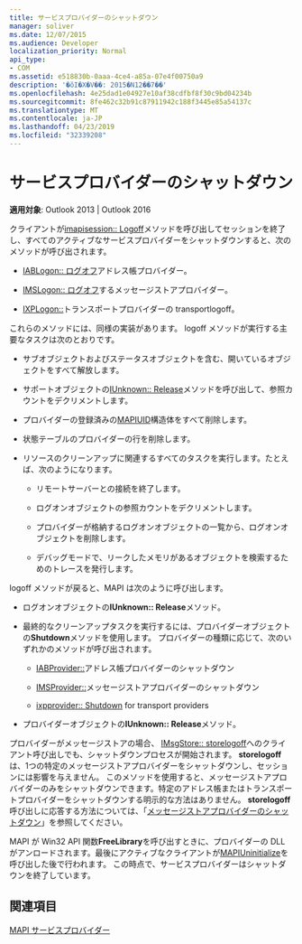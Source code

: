 ```yaml
---
title: サービスプロバイダーのシャットダウン
manager: soliver
ms.date: 12/07/2015
ms.audience: Developer
localization_priority: Normal
api_type:
- COM
ms.assetid: e518830b-0aaa-4ce4-a85a-07e4f00750a9
description: '�ŏI�X�V��: 2015�N12��7��'
ms.openlocfilehash: 4e25dad1e04927e10af38cdfbf8f30c9bd04234b
ms.sourcegitcommit: 8fe462c32b91c87911942c188f3445e85a54137c
ms.translationtype: MT
ms.contentlocale: ja-JP
ms.lasthandoff: 04/23/2019
ms.locfileid: "32339208"
---
```

# <a name="shutting-down-a-service-provider"></a>サービスプロバイダーのシャットダウン

 
  
**適用対象**: Outlook 2013 | Outlook 2016 
  
クライアントが[imapisession:: Logoff](imapisession-logoff.md)メソッドを呼び出してセッションを終了し、すべてのアクティブなサービスプロバイダーをシャットダウンすると、次のメソッドが呼び出されます。 
  
- [IABLogon:: ログオフ](iablogon-logoff.md)アドレス帳プロバイダー。 
    
- [IMSLogon:: ログオフ](imslogon-logoff.md)するメッセージストアプロバイダー。 
    
- [IXPLogon::](ixplogon-transportlogoff.md)トランスポートプロバイダーの transportlogoff。 
    
これらのメソッドには、同様の実装があります。 logoff メソッドが実行する主要なタスクは次のとおりです。
  
- サブオブジェクトおよびステータスオブジェクトを含む、開いているオブジェクトをすべて解放します。
    
- サポートオブジェクトの[IUnknown:: Release](https://msdn.microsoft.com/library/4b494c6f-f0ee-4c35-ae45-ed956f40dc7a%28Office.15%29.aspx)メソッドを呼び出して、参照カウントをデクリメントします。 
    
- プロバイダーの登録済みの[MAPIUID](mapiuid.md)構造体をすべて削除します。 
    
- 状態テーブルのプロバイダーの行を削除します。
    
- リソースのクリーンアップに関連するすべてのタスクを実行します。たとえば、次のようになります。
    
  - リモートサーバーとの接続を終了します。
    
  - ログオンオブジェクトの参照カウントをデクリメントします。
    
  - プロバイダーが格納するログオンオブジェクトの一覧から、ログオンオブジェクトを削除します。
    
  - デバッグモードで、リークしたメモリがあるオブジェクトを検索するためのトレースを発行します。
    
logoff メソッドが戻ると、MAPI は次のように呼び出します。
  
- ログオンオブジェクトの**IUnknown:: Release**メソッド。 
    
- 最終的なクリーンアップタスクを実行するには、プロバイダーオブジェクトの**Shutdown**メソッドを使用します。 プロバイダーの種類に応じて、次のいずれかのメソッドが呼び出されます。 
    
  - [IABProvider::](iabprovider-shutdown.md)アドレス帳プロバイダーのシャットダウン 
    
  - [IMSProvider::](imsprovider-shutdown.md)メッセージストアプロバイダーのシャットダウン 
    
  - [ixpprovider:: Shutdown](ixpprovider-shutdown.md) for transport providers 
    
- プロバイダーオブジェクトの**IUnknown:: Release**メソッド。 
    
プロバイダーがメッセージストアの場合、 [IMsgStore:: storelogoff](imsgstore-storelogoff.md)へのクライアント呼び出しでも、シャットダウンプロセスが開始されます。 **storelogoff**は、1つの特定のメッセージストアプロバイダーをシャットダウンし、セッションには影響を与えません。 このメソッドを使用すると、メッセージストアプロバイダーのみをシャットダウンできます。特定のアドレス帳またはトランスポートプロバイダーをシャットダウンする明示的な方法はありません。 **storelogoff**呼び出しに応答する方法については、「[メッセージストアプロバイダーのシャットダウン](shutting-down-a-message-store-provider.md)」を参照してください。
  
MAPI が Win32 API 関数**FreeLibrary**を呼び出すときに、プロバイダーの DLL がアンロードされます。最後にアクティブなクライアントが[MAPIUninitialize](mapiuninitialize.md)を呼び出した後で行われます。 この時点で、サービスプロバイダーはシャットダウンを終了しています。 
  
## <a name="see-also"></a>関連項目



[MAPI サービスプロバイダー](mapi-service-providers.md)

